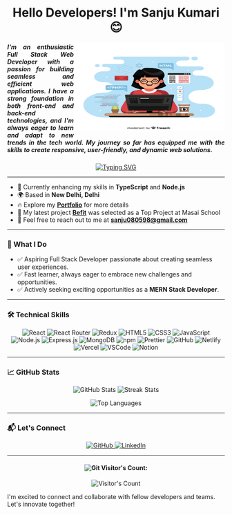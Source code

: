 




<h1 align="center">Hello Developers! I'm Sanju Kumari 😊</h1> 
<img align="right" height="205" alt="Coding" width="350" src="./2778468.jpg" /> 
<h5 align="justify">I'm an enthusiastic Full Stack Web Developer with a passion for building seamless and efficient web applications. I have a strong foundation in both front-end and back-end technologies, and I'm always eager to learn and adapt to new trends in the tech world. My journey so far has equipped me with the skills to create responsive, user-friendly, and dynamic web solutions.</h5>

<!-- Typing SVG -->
<p align="center">
  <a href="https://git.io/typing-svg">
    <img src="https://readme-typing-svg.demolab.com?font=Fira+Code&weight=800&size=35&pause=1000&color=25DDF7&background=B3FFE500&center=true&vCenter=true&width=750&lines=Full+Stack+Web+Developer+👨🏻‍💻;1500%2B+Hours+of+Coding+Experience+⚡️;700%2B+DSA+Questions+Solved+💡" alt="Typing SVG">
  </a>
</p>
<hr>

- 🌱 Currently enhancing my skills in **TypeScript** and **Node.js**
- 🌍 Based in **New Delhi, Delhi**
- 🔥 Explore my [**Portfolio**](https://sanjukumari-portfolio-qyrw.vercel.app/) for more details
- 🚀 My latest project [**Befit**](https://be-1fit.netlify.app/) was selected as a Top Project at Masai School
- 📧 Feel free to reach out to me at [**sanju080598@gmail.com**](mailto:sanju080598@gmail.com)

<hr>

### 🚀 What I Do
- ✅ Aspiring Full Stack Developer passionate about creating seamless user experiences.
- ✅ Fast learner, always eager to embrace new challenges and opportunities.
- ✅ Actively seeking exciting opportunities as a **MERN Stack Developer**.

<hr>

### 🛠️ Technical Skills

<p align="center">
  <img src="https://img.shields.io/badge/React-%2320232a.svg?style=for-the-badge&logo=react&logoColor=%2361DAFB" alt="React" />
  <img src="https://img.shields.io/badge/React_Router-CA4245?style=for-the-badge&logo=react-router&logoColor=white" alt="React Router" />
  <img src="https://img.shields.io/badge/Redux-%23593d88.svg?style=for-the-badge&logo=redux&logoColor=white" alt="Redux" />
  <img src="https://img.shields.io/badge/HTML5-E34F26?style=for-the-badge&logo=html5&logoColor=white" alt="HTML5" />
  <img src="https://img.shields.io/badge/CSS3-1572B6?style=for-the-badge&logo=css3&logoColor=white" alt="CSS3" />
  <img src="https://img.shields.io/badge/JavaScript-323330?style=for-the-badge&logo=javascript&logoColor=F7DF1E" alt="JavaScript" />
  <img src="https://img.shields.io/badge/Node.js-43853D?style=for-the-badge&logo=node.js&logoColor=white" alt="Node.js" />
  <img src="https://img.shields.io/badge/Express.js-404D59?style=for-the-badge&logo=express&logoColor=white" alt="Express.js" />
  <img src="https://img.shields.io/badge/MongoDB-4EA94B?style=for-the-badge&logo=mongodb&logoColor=white" alt="MongoDB" />
  <img src="https://img.shields.io/badge/npm-CB3837?style=for-the-badge&logo=npm&logoColor=white" alt="npm" />
  <img src="https://img.shields.io/badge/Prettier-1A2C34?style=for-the-badge&logo=prettier&logoColor=white" alt="Prettier" />
  <img src="https://img.shields.io/badge/GitHub-100000?style=for-the-badge&logo=github&logoColor=white" alt="GitHub" />
  <img src="https://img.shields.io/badge/Netlify-00C7B7?style=for-the-badge&logo=netlify&logoColor=white" alt="Netlify" />
  <img src="https://img.shields.io/badge/Vercel-000000?style=for-the-badge&logo=vercel&logoColor=white" alt="Vercel" />
  <img src="https://img.shields.io/badge/VSCode-0078D4?style=for-the-badge&logo=visual%20studio%20code&logoColor=white" alt="VSCode" />
  <img src="https://img.shields.io/badge/Notion-000000?style=for-the-badge&logo=notion&logoColor=white" alt="Notion" />
</p>

<hr>

### 📈 GitHub Stats

<p align="center">
  <img src="https://github-readme-stats.vercel.app/api?username=sanjukumari-tech&count_private=true&theme=light" height="150" alt="GitHub Stats" />
  <img src="https://github-readme-streak-stats.herokuapp.com?user=sanjukumari-tech&theme=light&hide_border=true&border_radius=6.5&date_format=M%20j%5B%2C%20Y%5D" height="150" alt="Streak Stats" />
</p>

<p align="center">
  <img src="https://github-readme-stats.vercel.app/api/top-langs/?username=sanjukumari-tech&layout=compact&theme=light&hide_border=true" alt="Top Languages" />
</p>

<hr>

### 📬 Let's Connect

<p align="center">
  <a href="https://github.com/sanjukumari-tech" target="_blank">
    <img src="https://img.icons8.com/nolan/64/github.png" width="32px" alt="GitHub"/>
  </a>
  <a href="https://www.linkedin.com/in/sanju-kumari-a73149264/" target="_blank">
    <img src="https://img.icons8.com/nolan/64/linkedin.png" width="32px" alt="LinkedIn"/>
  </a>
</p>

<hr>

<h4 align="center"><img src="https://media.giphy.com/media/W5eoZHPpUx9sapR0eu/giphy.gif" width="30px" alt="Git"/>&nbsp;Visitor's Count:</h4>
<p align="center"><img src="https://profile-counter.glitch.me/{sanjukumari-tech}/count.svg" alt="Visitor's Count" /></p>













 I'm excited to connect and collaborate with fellow developers and teams. Let's innovate together!


